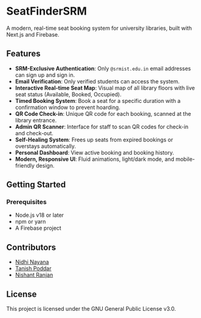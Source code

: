 # SeatFinderSRM

A modern, real-time seat booking system for university libraries, built with Next.js and Firebase.

## Features

- **SRM-Exclusive Authentication**: Only `@srmist.edu.in` email addresses can sign up and sign in.
- **Email Verification**: Only verified students can access the system.
- **Interactive Real-time Seat Map**: Visual map of all library floors with live seat status (Available, Booked, Occupied).
- **Timed Booking System**: Book a seat for a specific duration with a confirmation window to prevent hoarding.
- **QR Code Check-in**: Unique QR code for each booking, scanned at the library entrance.
- **Admin QR Scanner**: Interface for staff to scan QR codes for check-in and check-out.
- **Self-Healing System**: Frees up seats from expired bookings or overstays automatically.
- **Personal Dashboard**: View active booking and booking history.
- **Modern, Responsive UI**: Fluid animations, light/dark mode, and mobile-friendly design.

## Getting Started

### Prerequisites
- Node.js v18 or later
- npm or yarn
- A Firebase project

## Contributors

- [Nidhi Nayana](https://github.com/nidhi-nayana)
- [Tanish Poddar](https://github.com/tanishpoddar)
- [Nishant Ranjan](https://github.com/nishant-codess)

## License

This project is licensed under the GNU General Public License v3.0.

